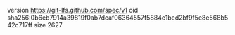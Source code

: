 version https://git-lfs.github.com/spec/v1
oid sha256:0b6eb7914a39819f0ab7dcaf06364557f5884e1bed2bf9f5e8e568b542c717ff
size 2627
